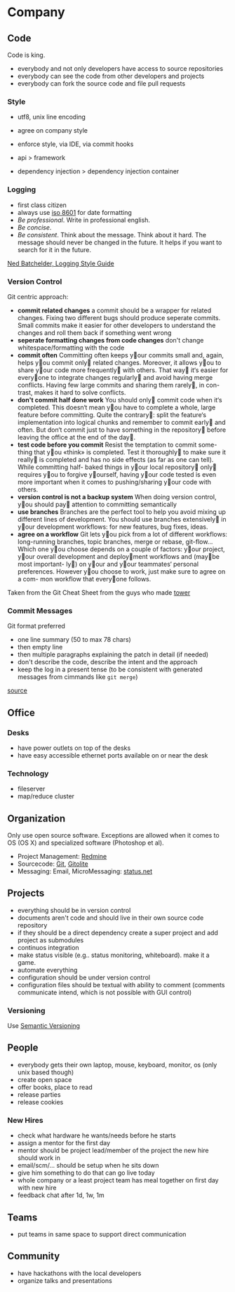 # Company #

## Code ##

Code is king. 

- everybody and not only developers have access to source repositories
- everybody can see the code from other developers and projects
- everybody can fork the source code and file pull requests

### Style ###

- utf8, unix line encoding
- agree on company style
- enforce style, via IDE, via commit hooks

- api > framework
- dependency injection > dependency injection container

### Logging ###

- first class citizen
- always use [iso 8601](http://en.wikipedia.org/wiki/ISO_8601) for date formatting
- *Be professional*. Write in professional english.
- *Be concise*.
- *Be consistent*. Think about the message. Think about it hard. The message should never be changed in the future. It helps if you want to search for it in the future. 

[Ned Batchelder, Logging Style Guide](http://nedbatchelder.com/text/log-style-guide.html)

### Version Control ###

Git centric approach:

- **commit related changes** a commit should be a wrapper for related changes. Fixing two different bugs should produce  seperate commits. Small commits make it easier for other developers to understand the changes and roll them back if something went wrong
- **seperate formatting changes from code changes** don't change whitespace/formatting with the code
- **commit often** Committing often keeps your commits small and, again, helps you commit only related changes. Moreover, it allows you to share your code more frequently with others. That way it‘s easier for everyone to integrate changes regularly and avoid having merge conflicts. Having few large commits and sharing them rarely, in con- trast, makes it hard to solve conflicts.
- **don't commit half done work** You should only commit code when it‘s completed. This doesn‘t mean you have to complete a whole, large feature before committing. Quite the contrary: split the feature‘s implementation into logical chunks and remember to commit early and often. But don‘t commit just to have something in the repository before leaving the office at the end of the day.
- **test code before you commit** Resist the temptation to commit some- thing that you «think» is completed. Test it thoroughly to make sure it really is completed and has no side effects (as far as one can tell). While committing half- baked things in your local repository only requires you to forgive yourself, having your code tested is even more important when it comes to pushing/sharing your code with others.
- **version control is not a backup system** When doing version control, you should pay attention to committing semantically
- **use branches** Branches are the perfect tool to help you avoid mixing up different lines of development. You should use branches extensively in your development workflows: for new features, bug fixes, ideas.
- **agree on a workflow** Git lets you pick from a lot of different workflows: long-running branches, topic branches, merge or rebase, git-flow... Which one you choose depends on a couple of factors: your project, your overall development and deployment workflows and (maybe most important- ly) on your and your teammates‘ personal preferences. However you choose to work, just make sure to agree on a com- mon workflow that everyone follows. 

Taken from the Git Cheat Sheet from the guys who made [tower](http://www.git-tower.de)

### Commit Messages ###

Git format preferred

- one line summary (50 to max 78 chars)
- then empty line
- then multiple paragraphs explaining the patch in detail (if needed)
- don't describe the code, describe the intent and the approach
- keep the log in a present tense (to be consistent with generated messages from cimmands like `git merge`)

[source](http://who-t.blogspot.com/2009/12/on-commit-messages.html)

## Office ##

### Desks ###

- have power outlets on top of the desks
- have easy accessible ethernet ports available on or near the desk

### Technology ###

- fileserver
- map/reduce cluster

## Organization ##

Only use open source software. Exceptions are allowed when it comes to OS (OS X) and specialized software (Photoshop et al). 

- Project Management: [Redmine](http://www.redmine.org/)
- Sourcecode: [Git](http://git-scm.com/), [Gitolite](https://github.com/sitaramc/gitolite)
- Messaging: Email, MicroMessaging: [status.net](http://status.net/)

## Projects ##

- everything should be in version control
- documents aren't code and should live in their own source code repository 
- if they should be a direct dependency create a super project and add project as submodules
- continuos integration
- make status visible (e.g.. status monitoring, whiteboard). make it a game.
- automate everything
- configuration should be under version control
- configuration files should be textual with ability to comment (comments communicate intend, which is not possible with GUI control)

### Versioning ###

Use [Semantic Versioning](http://semver.org/)

## People ##

- everybody gets their own laptop, mouse, keyboard, monitor, os (only unix based though)
- create open space
- offer books, place to read
- release parties
- release cookies

### New Hires ###

- check what hardware he wants/needs before he starts 
- assign a mentor for the first day 
- mentor should be project lead/member of the project the new hire should work in
- email/scm/... should be setup when he sits down
- give him something to do that can go live today
- whole company or a least project team has meal together on first day with new hire
- feedback chat after 1d, 1w, 1m

## Teams ##

- put teams in same space to support direct communication

## Community ##

- have hackathons with the local developers
- organize talks and presentations
